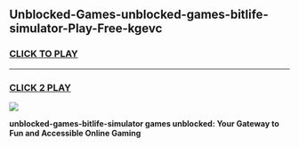 
## Unblocked-Games-unblocked-games-bitlife-simulator-Play-Free-kgevc
<h3>
<a href="https://premium76.site?title=unblocked-games-bitlife-simulator&ref=21A">CLICK TO PLAY</a></h3>
<hr>

<h3>
<a href="https://premium76.site?title=unblocked-games-bitlife-simulator&ref=21A">CLICK 2 PLAY</a>
  
</h3>

<a href="https://premium76.site?title=unblocked-games-bitlife-simulator&ref=21A"><img src="https://clearcache.store/games.png"></a>


**unblocked-games-bitlife-simulator games unblocked: Your Gateway to Fun and Accessible Online Gaming**
